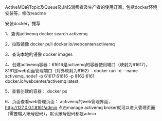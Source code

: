 ActiveMQ的Topic及Queue及JMS消费者及生产者的使用订阅，包括docker环境安装等，修改readme

安装docker，推荐

1、查询activemq
docker search activemq

2、拉取镜像
docker pull docker.io/webcenter/activemq

3、查询本地的镜像
docker images

4、创建activemq容器：61616是activemq的容器使用端口（映射为61617），8161是web页面管理端口（对外映射为8162）.
docker run -d --name activemq_node1 -p 61617:61616 -p 8162:8161 docker.io/webcenter/activemq:latest

5、查看创建的容器：
docker ps

6、页面查看web管理页面：
activemq的web管理界面，http://127.0.0.1:8161/admin
点击manage activemq broker就可以进入管理页面（需要输入账号密码），默认账号密码都是admin